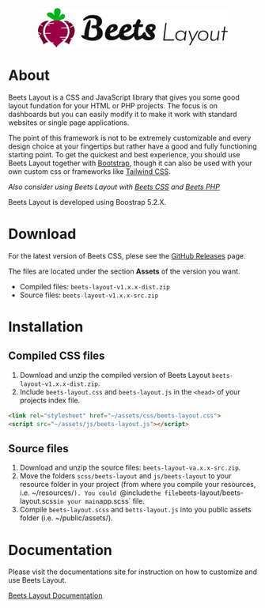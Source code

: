 <img src="assets/images/beetslayout_col_100x480.png" style="display: block; margin-left: auto; margin-right: auto; height: 80px;">

# About

Beets Layout is a CSS and JavaScript library that gives you some good layout fundation for your HTML or PHP projects. The focus is on dashboards but you can easily modify it to make it work with standard websites or single page applications.

The point of this framework is not to be extremely customizable and every design choice at your fingertips but rather have a good and fully functioning starting point. To get the quickest and best experience, you should use Beets Layout together with [Bootstrap](https://getbootstrap.com/), though it can also be used with your own custom css or frameworks like [Tailwind CSS](https://tailwindcss.com/).

*Also consider using Beets Layout with [Beets CSS](https://github.com/jonasbirkelof/beets-css) and [Beets PHP](https://github.com/jonasbirkelof/beets-php)*

Beets Layout is developed using Boostrap 5.2.X.

# Download

For the latest version of Beets CSS, plese see the [GitHub Releases](https://github.com/jonasbirkelof/beets-layout/releases) page.

The files are located under the section **Assets** of the version you want.

- Compiled files: `beets-layout-v1.x.x-dist.zip`
- Source files: `beets-layout-v1.x.x-src.zip`

# Installation

## Compiled CSS files

1. Download and unzip the compiled version of Beets Layout `beets-layout-v1.x.x-dist.zip`.
2. Include `beets-layout.css` and `beets-layout.js` in the `<head>` of your projects index file.
```html
<link rel="stylesheet" href="~/assets/css/beets-layout.css">
<script src="~/assets/js/beets-layout.js"></script>
```

## Source files

1. Download and unzip the source files: `beets-layout-va.x.x-src.zip`.
2. Move the folders `scss/beets-layout` and `js/beets-layout` to your resource folder in your project (from where you compile your resources, i.e. ~/resources/`). You could `@include` the file `beets-layout/beets-layout.scss` in your main `app.scss` file.
3. Compile `beets-layout.scss` and `betts-layout.js` into you public assets folder (i.e. ~/public/assets/).

# Documentation

Please visit the documentations site for instruction on how to customize and use Beets Layout.

[Beets Layout Documentation](https://jonasbirkelof.github.io/beets-layout/latest)